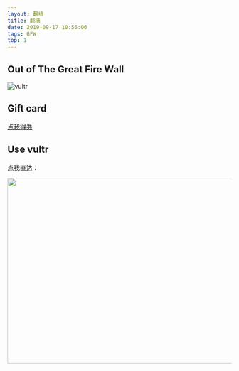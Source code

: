 ```yaml
---
layout: 翻墙
title: 翻墙
date: 2019-09-17 10:56:06
tags: GFW
top: 1
---
```


## Out of The Great Fire Wall

![vultr](https://www.vultr.com/media/logo_onwhite.png)

## Gift card

[点我得券](https://www.vultr.com/?ref=8267866)

## Use vultr

点我直达：

<a href="https://www.vultr.com/?ref=8267866"><img src="https://www.vultr.com/media/banners/banner_800x418.png" width="800" height="418"></a>
